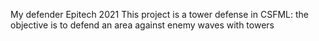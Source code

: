 My defender Epitech 2021 This project is a tower defense in CSFML: the objective is to defend an area against enemy waves with towers
